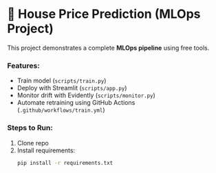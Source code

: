 # 🏡 House Price Prediction (MLOps Project)

This project demonstrates a complete **MLOps pipeline** using free tools.

### Features:
- Train model (`scripts/train.py`)
- Deploy with Streamlit (`scripts/app.py`)
- Monitor drift with Evidently (`scripts/monitor.py`)
- Automate retraining using GitHub Actions (`.github/workflows/train.yml`)

### Steps to Run:
1. Clone repo
2. Install requirements:
   ```bash
   pip install -r requirements.txt
